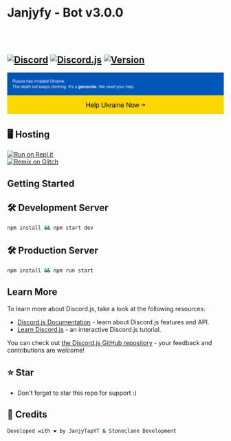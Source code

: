 # Janjyfy - Bot v3.0.0<br/>

<br><br>
[![Discord](https://img.shields.io/discord/849220946484789278?color=%2334D058&logo=discord&label=Discord&style=flat-square&logoColor=fff)](https://discord.gg/M7kaJDZtyY)
[![Discord.js](https://img.shields.io/badge/Discord.js-v13-%2334d058?style=flat-square&logo=npm&logoColor=fff)](https://www.npmjs.com/package/discord.js)
[![Version](https://img.shields.io/github/package-json/v/Stoneclane-Development/Janjyfy-Bot?style=flat-square&logo=github&label=Version&color=%2334D058)](https://discord.gg/M7kaJDZtyY)
---

[![Stand With Ukraine](https://raw.githubusercontent.com/vshymanskyy/StandWithUkraine/main/banner2-direct.svg)](https://stand-with-ukraine.pp.ua)

## 🖥️ Hosting
[![Run on Repl.it](https://repl.it/badge/github/Stoneclane-Development/Janjyfy-Bot)](https://repl.it/github/Stoneclane-Development/Janjyfy-Bot)<br>
[![Remix on Glitch](https://cdn.glitch.com/2703baf2-b643-4da7-ab91-7ee2a2d00b5b%2Fremix-button.svg)](https://glitch.com/edit/#!/import/github/Stoneclane-Development/Janjyfy-Bot)

## Getting Started

## 🛠 Development Server

```bash
npm install && npm start dev
```
## 🛠 Production Server
```bash
npm install && npm run start
```

## Learn More

To learn more about Discord.js, take a look at the following resources:

- [Discord.js Documentation](https://discord.js.org/#/) - learn about Discord.js features and API.
- [Learn Discord.js](https://discordjs.guide/#before-you-begin) - an interactive Discord.js tutorial.

You can check out [the Discord.js GitHub repository](https://github.com/discordjs/discord.js/) - your feedback and contributions are welcome!


## ⭐ Star
 - Don't forget to star this repo for support :)


## 💫 Credits

```bash
Developed with ❤️ by JanjyTapYT & Stoneclane Development
```
